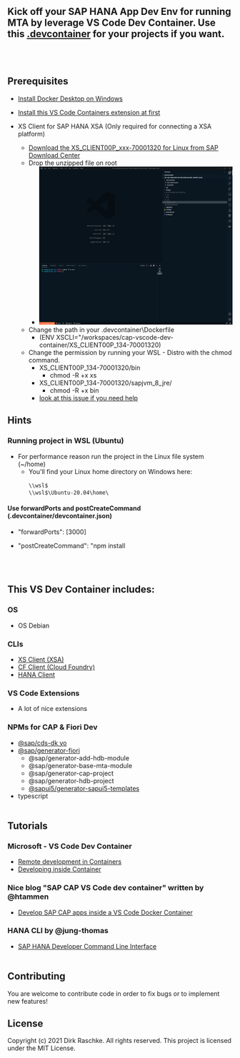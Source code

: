 ## Kick off your SAP HANA App Dev Env for running MTA by leverage VS Code Dev Container. Use this [.devcontainer](https://github.com/draschke/vscode-sap-hana-dev-env-for-running-hana-cli/tree/main/.devcontainer) for your projects if you want.
<br/><br/>

## Prerequisites
- [Install Docker Desktop on Windows](https://docs.docker.com/docker-for-windows/install/)

- [Install this VS Code Containers extension at first](https://code.visualstudio.com/docs/remote/containers-tutorial#_install-the-extension)


- XS Client for SAP HANA XSA (Only required for connecting a XSA platform)
  - [Download the XS_CLIENT00P_xxx-70001320 for Linux from SAP Download Center](https://launchpad.support.sap.com/#/softwarecenter/template/products/related/_APP=00200682500000001943&_EVENT=DISPHIER&HEADER=Y&FUNCTIONBAR=N&EVENT=TREE&NE=NAVIGATE&ENR=73554900100900001301&V=MAINT/SAP%20HANA%20PLATFORM%20EDITION%202.0)
  - Drop the unzipped file on root
    - ![XS_Client](https://github.com/draschke/vsc-sap-hana-mta-dev-env-node10x/blob/main/images/node10.png)
  - Change the path in your .devcontainer\Dockerfile
    - (ENV XSCLI="/workspaces/cap-vscode-dev-container/XS_CLIENT00P_134-70001320)
  - Change the permission by running your WSL - Distro with the chmod command.
      - XS_CLIENT00P_134-70001320/bin
        - chmod -R +x xs
      - XS_CLIENT00P_134-70001320/sapjvm_8_jre/
        - chmod -R +x bin 
      - [look at this issue if you need help](https://github.com/draschke/vscode-sap-hana-dev-env-for-running-hana-cli/issues/1#issuecomment-891732622)

## Hints
### Running project in WSL (Ubuntu)
- For performance reason run the project in the Linux file system (~/home)
  - You'll find your Linux home directory on Windows here:
    ``` 
    \\wsl$
    \\wsl$\Ubuntu-20.04\home\
    ```

#### Use forwardPorts and postCreateCommand (.devcontainer/devcontainer.json)
- "forwardPorts": [3000]
- "postCreateCommand": "npm install
     

  <br/><br/>

## This VS Dev Container includes:
### OS
  - OS Debian
### CLIs
  - [XS Client (XSA)](https://launchpad.support.sap.com/#/softwarecenter/template/products/related/_APP=00200682500000001943&_EVENT=DISPHIER&HEADER=Y&FUNCTIONBAR=N&EVENT=TREE&NE=NAVIGATE&ENR=73554900100900001301&V=MAINT/SAP%20HANA%20PLATFORM%20EDITION%202.0)
  - [CF Client (Cloud Foundry)](https://docs.cloudfoundry.org/cf-cli/install-go-cli.html#pkg-linux)
  - [HANA Client](https://www.npmjs.com/package/hana-cli)

### VS Code Extensions
  - A lot of nice extensions
  
### NPMs for CAP & Fiori Dev
  - [@sap/cds-dk yo](https://www.npmjs.com/package/@sap/cds-dk)
  - [@sap/generator-fiori](https://www.npmjs.com/package/@sap/generator-fiori)
    - @sap/generator-add-hdb-module
    - @sap/generator-base-mta-module
    - @sap/generator-cap-project
    - @sap/generator-hdb-project
    - [@sapui5/generator-sapui5-templates](https://www.npmjs.com/package/@sapui5/generator-sapui5-templates)
  - typescript 
<br/><br/>

## Tutorials
### Microsoft - VS Code Dev Container
- [Remote development in Containers](https://code.visualstudio.com/docs/remote/containers-tutorial)
- [Developing inside Container](https://code.visualstudio.com/docs/remote/containers)

### Nice blog "SAP CAP VS Code dev container" written by @htammen
- [Develop SAP CAP apps inside a VS Code Docker Container](https://blogs.sap.com/2020/02/20/develop-sap-cap-apps-inside-a-vs-code-docker-container/)

### HANA CLI by @jung-thomas
- [SAP HANA Developer Command Line Interface](https://github.com/SAP-samples/hana-developer-cli-tool-example)
<br/><br/>

## Contributing
You are welcome to contribute code in order to fix bugs or to implement new features!

## License
Copyright (c) 2021 Dirk Raschke. All rights reserved. This project is licensed under the MIT License.
